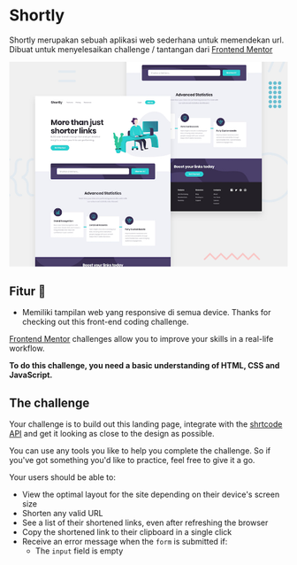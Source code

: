 # Shortly
Shortly merupakan sebuah aplikasi web sederhana untuk memendekan url.
Dibuat untuk menyelesaikan challenge / tantangan dari [Frontend Mentor](https://www.frontendmentor.io)

![Design preview for the Shortly URL shortening API coding challenge](./design/desktop-preview.jpg)

## Fitur 👋
- Memiliki tampilan web yang responsive di semua device.
Thanks for checking out this front-end coding challenge.

[Frontend Mentor](https://www.frontendmentor.io) challenges allow you to improve your skills in a real-life workflow.

**To do this challenge, you need a basic understanding of HTML, CSS and JavaScript.**

## The challenge

Your challenge is to build out this landing page, integrate with the [shrtcode API](https://app.shrtco.de/) and get it looking as close to the design as possible.

You can use any tools you like to help you complete the challenge. So if you've got something you'd like to practice, feel free to give it a go.

Your users should be able to:

- View the optimal layout for the site depending on their device's screen size
- Shorten any valid URL
- See a list of their shortened links, even after refreshing the browser
- Copy the shortened link to their clipboard in a single click
- Receive an error message when the `form` is submitted if:
  - The `input` field is empty


